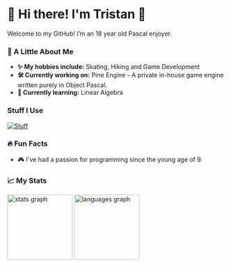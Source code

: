 # 👋 Hi there! I'm Tristan 🌲

Welcome to my GitHub! I’m an 18 year old Pascal enjoyer.

### 🌲 A Little About Me
- **✨ My hobbies include:** Skating, Hiking and Game Development
- **🛠️ Currently working on:** Pine Engine - A private in-house game engine written purely in Object Pascal.
- **🌱 Currently learning:** Linear Algebra

### Stuff I Use
[![Stuff](https://skillicons.dev/icons?i=emacs,powershell,windows,obsidian,blender)](https://skillicons.dev)

### 🔥 Fun Facts
- 🎮 I've had a passion for programming since the young age of 9.

### 📈 My Stats
<div align="left">
  <img src="https://github-readme-stats.vercel.app/api?username=PineDevelopment&hide_title=true&hide_rank=true&show_icons=true&include_all_commits=true&count_private=true&disable_animations=true&theme=rose_pine&locale=en&hide_border=true&order=1" height="150" alt="stats graph"  />
  <img src="https://github-readme-stats.vercel.app/api/top-langs?username=PineDevelopment&locale=en&hide_title=false&layout=compact&card_width=320&langs_count=3&theme=rose_pine&hide_border=true&order=2" height="150" alt="languages graph"  />
</div>

